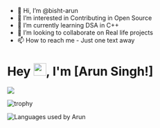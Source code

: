 - 👋 Hi, I’m @bisht-arun
- 👀 I’m interested in Contributing in Open Source
- 🌱 I’m currently learning DSA in C++
- 💞️ I’m looking to collaborate on Real life projects
- 📫 How to reach me - Just one text away



# Hey <img src="https://github.com/TheDudeThatCode/TheDudeThatCode/blob/master/Assets/Hi.gif" width="29px">, I'm [Arun Singh!]

<!-- <img  src="https://github-readme-stats.vercel.app/api/top-langs/?username=bisht-arun&layout=compact&theme=dark" /> -->

<img src="https://github-readme-stats.vercel.app/api?username=bisht-arun&show_icons=true&locale=en&theme=radical&hide_border=true">

![trophy](https://github-profile-trophy.vercel.app/?username=bisht-arun)

![Languages used by Arun](https://github-readme-stats.vercel.app/api/top-langs/?username=bisht-arun&hide_border=true&langs_count=10&layout=compact)

<!-- ![Typing SVG](https://readme-typing-svg.herokuapp.com?font=Calibri&size=30&color=68F72F&duration=3000&center=true&width=446&lines=My+Name+is+Arun+Singh) -->

<!-- ![Activity Graph](https://activity-graph.herokuapp.com/graph?username=bisht-arun&theme=react-dark) -->



<!---
bisht-arun/bisht-arun is a ✨ special ✨ repository because its `README.md` (this file) appears on your GitHub profile.
You can click the Preview link to take a look at your changes.
--->

